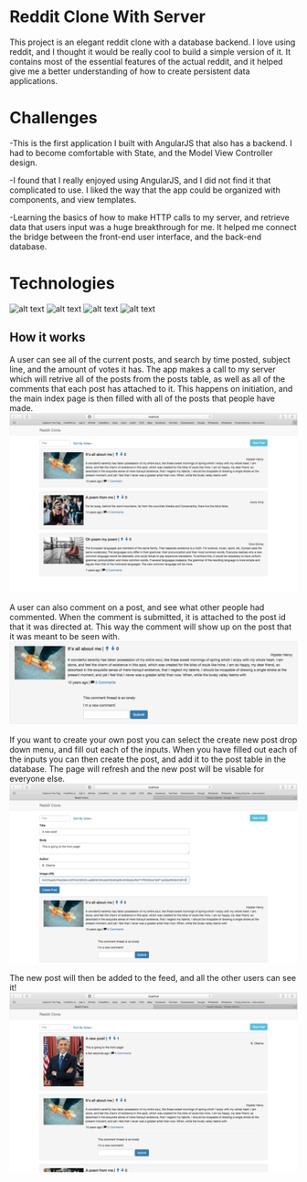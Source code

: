 # Reddit Clone With Server

This project is an elegant reddit clone with a database backend. I love using reddit, and I thought it would be really cool to build a simple version of it.  It contains most of the essential features of the actual reddit, and it helped give me a better understanding of how to create persistent data applications.

# Challenges

-This is the first application I built with AngularJS that also has a backend. I had to become comfortable with State, and the Model View Controller design. 

-I found that I really enjoyed using AngularJS, and I did not find it that complicated to use. I liked the way that the app could be organized with components, and view templates.

-Learning the basics of how to make HTTP calls to my server, and retrieve data that users input was a huge breakthrough for me. It helped me connect the bridge between the front-end user interface, and the back-end database.


# Technologies
<div display:block>
<img src="https://res.cloudinary.com/teepublic/image/private/s--wQc63_dO--/t_Preview/b_rgb:ffffff,c_limit,f_jpg,h_630,q_90,w_630/v1509564403/production/designs/2016815_1.jpg" alt="alt text" width="25%" height="25%">

<img src="https://cdn-images-1.medium.com/max/649/1*NHFLjvPW2Yh5NqlCphMGTg.png" alt="alt text" width="25%" height="25%">

<img src="https://i.cloudup.com/zfY6lL7eFa-3000x3000.png" alt="alt text" width="25%" height="25%">

<img src="https://s3.amazonaws.com/media-p.slid.es/uploads/481907/images/2433061/UI_Shield.png" alt="alt text" width="25%" height="25%">
</div>

## How it works

A user can see all of the current posts, and search by time posted, subject line, and the amount of votes it has. The app makes a call to my server which will retrive all of the posts from the posts table, as well as all of the comments that each post has attached to it. This happens on initiation, and the main index page is then filled with all of the posts that people have made.
<img src="https://github.com/TheRickestRick/Portfolio-reddit-clone/blob/master/Screen%20Shot%202018-07-17%20at%2011.36.04%20AM.png" alt="alt text">

A user can also comment on a post, and see what other people had commented. When the comment is submitted, it is attached to the post id that it was directed at. This way the comment will show up on the post that it was meant to be seen with.
<img src="https://github.com/TheRickestRick/Portfolio-reddit-clone/blob/master/Screen%20Shot%202018-07-17%20at%2011.36.26%20AM.png" alt="alt text">

If you want to create your own post you can select the create new post drop down menu, and fill out each of the inputs. When you have filled out each of the inputs you can then create the post, and add it to the post table in the database. The page will refresh and the new post will be visable for everyone else.
<img src="https://github.com/TheRickestRick/Portfolio-reddit-clone/blob/master/Screen%20Shot%202018-07-17%20at%2011.37.36%20AM.png" alt="alt text">

The new post will then be added to the feed, and all the other users can see it!
<img src="https://github.com/TheRickestRick/Portfolio-reddit-clone/blob/master/Screen%20Shot%202018-07-17%20at%2011.38.24%20AM.png" alt="alt text">


